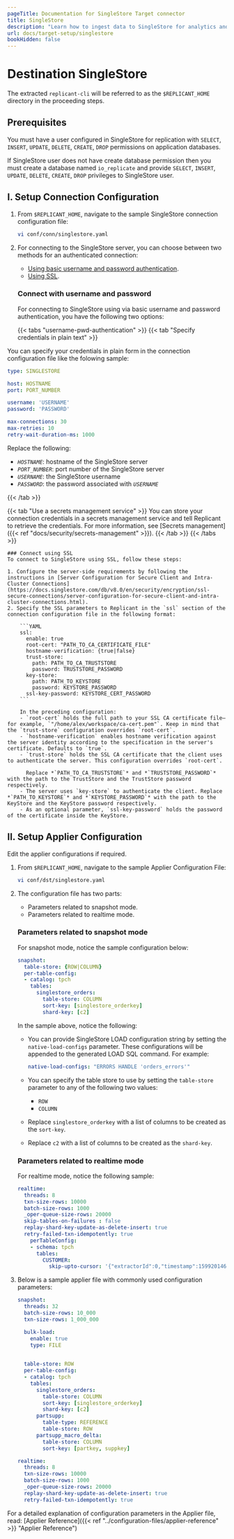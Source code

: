 ```yaml
---
pageTitle: Documentation for SingleStore Target connector
title: SingleStore
description: "Learn how to ingest data to SingleStore for analytics and ML, using Arcion's bleeding-edge CDC technology to keep data up-to-date."
url: docs/target-setup/singlestore
bookHidden: false
---
```

# Destination SingleStore

The extracted `replicant-cli` will be referred to as the `$REPLICANT_HOME` directory in the proceeding steps.

## Prerequisites
You must have a user configured in SingleStore for replication with `SELECT`, `INSERT`, `UPDATE`, `DELETE`, `CREATE`, `DROP` permissions on application databases.

If SingleStore user does not have create database permission then you must create a database named `io_replicate` and provide `SELECT`, `INSERT`, `UPDATE`, `DELETE`, `CREATE`, `DROP` privileges to SingleStore user.

## I. Setup Connection Configuration

1. From `$REPLICANT_HOME`, navigate to the sample SingleStore connection configuration file:
    ```BASH
    vi conf/conn/singlestore.yaml
    ```

2. For connecting to the SingleStore server, you can choose between two methods for an authenticated connection:

    - [Using basic username and password authentication](#connect-with-username-and-password).
    - [Using SSL](#connect-using-ssl).

    ### Connect with username and password
    For connecting to SingleStore using via basic username and password authentication, you have the following two options:

    {{< tabs "username-pwd-authentication" >}}
    {{< tab "Specify credentials in plain text" >}}

You can specify your credentials in plain form in the connection configuration file like the folowing sample:

  ```YAML
  type: SINGLESTORE

  host: HOSTNAME
  port: PORT_NUMBER

  username: 'USERNAME'
  password: 'PASSWORD'

  max-connections: 30
  max-retries: 10
  retry-wait-duration-ms: 1000
  ```

  Replace the following:

  - *`HOSTNAME`*: hostname of the SingleStore server
  - *`PORT_NUMBER`*: port number of the SingleStore server
  - *`USERNAME`*: the SingleStore username
  - *`PASSWORD`*: the password associated with *`USERNAME`*

  {{< /tab >}}

  {{< tab "Use a secrets management service" >}}
  You can store your connection credentials in a secrets management service and tell Replicant to retrieve the credentials. For more information, see [Secrets management]({{< ref "docs/security/secrets-management" >}}). 
  {{< /tab >}}
  {{< /tabs >}}

    ### Connect using SSL
    To connect to SingleStore using SSL, follow these steps:

    1. Configure the server-side requirements by following the instructions in [Server Configuration for Secure Client and Intra-Cluster Connections](https://docs.singlestore.com/db/v8.0/en/security/encryption/ssl-secure-connections/server-configuration-for-secure-client-and-intra-cluster-connections.html).
    2. Specify the SSL parameters to Replicant in the `ssl` section of the connection configuration file in the following format:

        ```YAML
        ssl:
          enable: true
          root-cert: "PATH_TO_CA_CERTIFICATE_FILE" 
          hostname-verification: {true|false}      
          trust-store:                    
            path: PATH_TO_CA_TRUSTSTORE
            password: TRUSTSTORE_PASSWORD
          key-store:                       
            path: PATH_TO_KEYSTORE
            password: KEYSTORE_PASSWORD
          ssl-key-password: KEYSTORE_CERT_PASSWORD
        ```

        In the preceding configuration:
        - `root-cert` holds the full path to your SSL CA certificate file—for example, `"/home/alex/workspace/ca-cert.pem"`. Keep in mind that the `trust-store` configuration overrides `root-cert`.
        - `hostname-verification` enables hostname verification against the server identity according to the specification in the server's certificate. Defaults to `true`.
        - `trust-store` holds the SSL CA certificate that the client uses to authenticate the server. This configuration overrides `root-cert`. 
        
          Replace *`PATH_TO_CA_TRUSTSTORE`* and *`TRUSTSTORE_PASSWORD`* with the path to the TrustStore and the TrustStore password respectively.
        - The server uses `key-store` to authenticate the client. Replace *`PATH_TO_KEYSTORE`* and *`KEYSTORE_PASSWORD`* with the path to the KeyStore and the KeyStore password respectively.
        - As an optional parameter, `ssl-key-password` holds the password of the certificate inside the KeyStore.
        
## II. Setup Applier Configuration

Edit the applier configurations if required.  

1. From `$REPLICANT_HOME`, navigate to the sample Applier Configuration File:
   ```BASH
   vi conf/dst/singlestore.yaml
   ```

2.  The configuration file has two parts:

    - Parameters related to snapshot mode.
    - Parameters related to realtime mode. 
  
    ### Parameters related to snapshot mode
    For snapshot mode, notice the sample configuration below:

    ```YAML
    snapshot:
      table-store: {ROW|COLUMN}
      per-table-config:
      - catalog: tpch
        tables:
          singlestore_orders:
            table-store: COLUMN
            sort-key: [singlestore_orderkey] 
            shard-key: [c2]
    ```

    In the sample above, notice the following:
    - You can provide SingleStore LOAD configuration string by setting the `native-load-configs` parameter. These configurations will be appended to the generated LOAD SQL command. For example:
     
      ```YAML
      native-load-configs: "ERRORS HANDLE 'orders_errors'"
      ```
    - You can specify the table store to use by setting the `table-store` parameter to any of the following two values:
      - `ROW`
      - `COLUMN`
    - Replace `singlestore_orderkey` with a list of columns to be created as the `sort-key`.
    - Replace `c2` with a list of columns to be created as the `shard-key`.
    
    ### Parameters related to realtime mode
    For realtime mode, notice the following sample:

    ```YAML
    realtime:
      threads: 8
      txn-size-rows: 10000
      batch-size-rows: 1000
      _oper-queue-size-rows: 20000
      skip-tables-on-failures : false
      replay-shard-key-update-as-delete-insert: true
      retry-failed-txn-idempotently: true
        perTableConfig:
        - schema: tpch
          tables:
            CUSTOMER:
              skip-upto-cursor: '{"extractorId":0,"timestamp":1599201466000,"log":"mariadb-bin.000200","position":36574666,"logSeqNum":1000,"slaveServerId":1,"v":1}'
    ```

3. Below is a sample applier file with commonly used configuration parameters:
    ```YAML
    snapshot:
      threads: 32
      batch-size-rows: 10_000
      txn-size-rows: 1_000_000

      bulk-load:
        enable: true
        type: FILE
        

      table-store: ROW
      per-table-config:
      - catalog: tpch
        tables:
          singlestore_orders:
            table-store: COLUMN
            sort-key: [singlestore_orderkey]
            shard-key: [c2]
          partsupp:
            table-type: REFERENCE
            table-store: ROW
          partsupp_macro_delta:
            table-store: COLUMN
            sort-key: [partkey, suppkey]

    realtime:
      threads: 8
      txn-size-rows: 10000
      batch-size-rows: 1000
      _oper-queue-size-rows: 20000
      replay-shard-key-update-as-delete-insert: true
      retry-failed-txn-idempotently: true
    ```
    
For a detailed explanation of configuration parameters in the Applier file, read: [Applier Reference]({{< ref "../configuration-files/applier-reference" >}} "Applier Reference")
